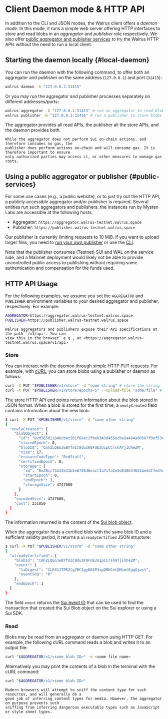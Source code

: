# Client Daemon mode & HTTP API

In addition to the CLI and JSON modes, the Walrus client offers a *daemon mode*. In this mode, it
runs a simple web server offering HTTP interfaces to store and read blobs in an *aggregator* and
*publisher* role respectively. We also offer
[public aggregator and publisher services](#public-services) to try the Walrus HTTP APIs without
the need to run a local client.

## Starting the daemon locally {#local-daemon}

You can run the daemon with the following command, to offer both an aggregator and publisher on
the same address (`127.0.0.1`) and port (`31415`):

```sh
walrus daemon -b "127.0.0.1:31415"
```

Or you may run the aggregator and publisher processes separately on different addresses/ports:

```sh
walrus aggregator -b "127.0.0.1:31415" # run an aggregator to read blobs
walrus publisher -b "127.0.0.1:31416" # run a publisher to store blobs
```

The aggregator provides all read APIs, the publisher all the store APIs, and the daemon provides
both.

```admonish warning
While the aggregator does not perform Sui on-chain actions, and therefore consumes no gas, the
publisher does perform actions on-chain and will consume gas. It is therefore important to ensure
only authorized parties may access it, or other measures to manage gas costs.
```

## Using a public aggregator or publisher {#public-services}

For some use cases (e.g., a public website), or to just try out the HTTP API, a publicly accessible
aggregator and/or publisher is required. Several entities run such aggregators and publishers; the
instances run by Mysten Labs are accessible at the following hosts:

- Aggregator: `https://aggregator.walrus-testnet.walrus.space`
- Publisher: `https://publisher.walrus-testnet.walrus.space`

<!-- TODO: Full list of instances? -->

Our publisher is currently limiting requests to 10 MiB. If you want to upload larger files, you need
to [run your own publisher](#local-daemon) or use the [CLI](./client-cli.md).

Note that the publisher consumes (Testnet) SUI and WAL on the service side, and a Mainnet deployment
would likely not be able to provide uncontrolled public access to publishing without requiring some
authentication and compensation for the funds used.

## HTTP API Usage

For the following examples, we assume you set the `AGGREGATOR` and `PUBLISHER` environment variables
to your desired aggregator and publisher, respectively. For example:

```sh
AGGREGATOR=https://aggregator.walrus-testnet.walrus.space
PUBLISHER=https://publisher.walrus-testnet.walrus.space
```

```admonish tip title="API specification"
Walrus aggregators and publishers expose their API specifications at the path `/v1/api`. You can
view this in the browser` e.g., at <https://aggregator.walrus-testnet.walrus.space/v1/api>
```

### Store

You can interact with the daemon through simple HTTP PUT requests. For example, with
[cURL](https://curl.se), you can store blobs using a publisher or daemon as follows:

```sh
curl -X PUT "$PUBLISHER/v1/store" -d "some string" # store the string `some string` for 1 storage epoch
curl -X PUT "$PUBLISHER/v1/store?epochs=5" --upload-file "some/file" # store file `some/file` for 5 storage epochs
```

The store HTTP API end points return information about the blob stored in JSON format. When a blob
is stored for the first time, a `newlyCreated` field contains information about the
new blob:

```sh
$ curl -X PUT "$PUBLISHER/v1/store" -d "some other string"
{
  "newlyCreated": {
    "blobObject": {
      "id": "0xd765d11848cbac5b1f6eec2fbeb343d4558cbe8a484a00587f9ef5385d64d235",
      "storedEpoch": 0,
      "blobId": "Cmh2LQEGJwBYfmIC8duzK8FUE2UipCCrshAYjiUheZM",
      "size": 17,
      "erasureCodeType": "RedStuff",
      "certifiedEpoch": 0,
      "storage": {
        "id": "0x28cc75b33e31b3e672646eacf1a7c7a2e5d638644651beddf7ed4c7e21e9cb8e",
        "startEpoch": 0,
        "endEpoch": 1,
        "storageSize": 4747680
      }
    },
    "encodedSize": 4747680,
    "cost": 231850
  }
}
```

The information returned is the content of the [Sui blob object](../dev-guide/sui-struct.md).

When the aggregator finds a certified blob with the same blob ID and a sufficient validity period,
it returns a `alreadyCertified` JSON structure:

```sh
$ curl -X PUT "$PUBLISHER/v1/store" -d "some other string"
{
  "alreadyCertified": {
    "blobId": "Cmh2LQEGJwBYfmIC8duzK8FUE2UipCCrshAYjiUheZM",
    "event": {
      "txDigest": "CLE41JTPR2CgZRC1gyKK6P3xpQRHCetQMsmtEgqGjwst",
      "eventSeq": "0"
    },
    "endEpoch": 1
  }
}
```

The field `event` returns the [Sui event ID](../dev-guide/sui-struct.md) that can be used to
find the transaction that created the Sui Blob object on the Sui explorer or using a Sui SDK.

### Read

Blobs may be read from an aggregator or daemon using HTTP GET. For example, the following cURL
command reads a blob and writes it to an output file:

```sh
curl "$AGGREGATOR/v1/<some blob ID>" -o <some file name>
```

Alternatively you may print the contents of a blob in the terminal with the cURL command:

```sh
curl "$AGGREGATOR/v1/<some blob ID>"
```

```admonish tip title="Content sniffing"
Modern browsers will attempt to sniff the content type for such resources, and will generally do a
good job of inferring content types for media. However, the aggregator on purpose prevents such
sniffing from inferring dangerous executable types such as JavaScript or style sheet types.
```
